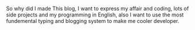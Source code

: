So why did I made This blog,
I want to express my affair and coding, lots of side projects and my programming in English, 
also I want to use the most fundemental typing and blogging system to make me cooler developer.
